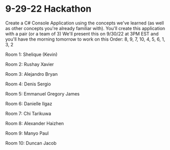 # 9-29-22 Hackathon
Create a C# Console Application using the concepts we've learned (as well as other concepts you're already familiar with).
You'll create this application with a pair (or a team of 3)
We'll present this on 9/30/22 at 3PM EST and you'll have the morning tomorrow to work on this
Order: 
8, 9, 7, 10, 4, 5, 6, 1, 3, 2

Room 1:
Shelique
(Kevin)

Room 2:
Rushay
Xavier

Room 3:
Alejandro
Bryan

Room 4:
Denis
Sergio

Room 5:
Emmanuel
Gregory
James

Room 6:
Danielle
Ilgaz

Room 7:
Chi
Tarikuwa

Room 8:
Alexander
Haizhen

Room 9:
Manyo
Paul

Room 10:
Duncan
Jacob